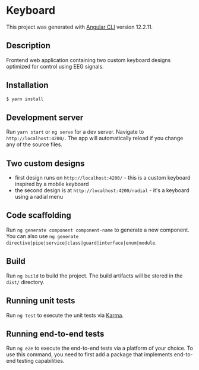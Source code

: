 # Keyboard

This project was generated with [Angular CLI](https://github.com/angular/angular-cli) version 12.2.11.

## Description

Frontend web application containing two custom keyboard designs optimized for control using EEG signals.

## Installation

```bash
$ yarn install
```

## Development server

Run `yarn start` or `ng serve` for a dev server. Navigate to `http://localhost:4200/`. The app will automatically reload if you change any of the source files.

## Two custom designs
* first design runs on `http://localhost:4200/` - this is a custom keyboard inspired by a mobile keyboard
* the second design is at `http://localhost:4200/radial` - it's a keyboard using a radial menu

## Code scaffolding

Run `ng generate component component-name` to generate a new component. You can also use `ng generate directive|pipe|service|class|guard|interface|enum|module`.

## Build

Run `ng build` to build the project. The build artifacts will be stored in the `dist/` directory.

## Running unit tests

Run `ng test` to execute the unit tests via [Karma](https://karma-runner.github.io).

## Running end-to-end tests

Run `ng e2e` to execute the end-to-end tests via a platform of your choice. To use this command, you need to first add a package that implements end-to-end testing capabilities.

